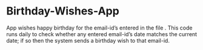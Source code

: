 # Birthday-Wishes-App
App wishes happy birthday for the email-id’s entered in the file . This code runs daily to check whether any entered email-id’s date matches the current date; if so then the system sends a birthday wish to that email-id.

